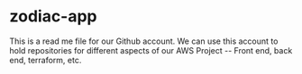 # zodiac-app
This is a read me file for our Github account.
We can use this account to hold repositories for different
aspects of our AWS Project -- Front end, back end, terraform, etc.
